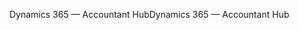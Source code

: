 <span data-ttu-id="3bcf7-101">Dynamics 365 — Accountant Hub</span><span class="sxs-lookup"><span data-stu-id="3bcf7-101">Dynamics 365 — Accountant Hub</span></span>
